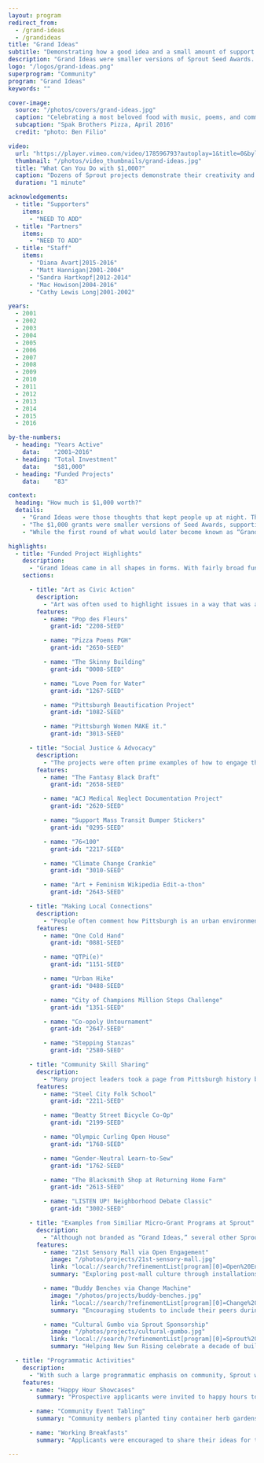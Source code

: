 ```yaml
---
layout: program
redirect_from:
  - /grand-ideas
  - /grandideas
title: "Grand Ideas"
subtitle: "Demonstrating how a good idea and a small amount of support can go a long way."
description: "Grand Ideas were smaller versions of Sprout Seed Awards. Grants of $1,000 or less supported individuals and organizations in the Pittsburgh area with innovative approaches to community projects and civic engagement. More than 80 projects were supported from 2001 to 2016."
logo: "/logos/grand-ideas.png"
superprogram: "Community"
program: "Grand Ideas"
keywords: ""

cover-image:
  source: "/photos/covers/grand-ideas.jpg"
  caption: "Celebrating a most beloved food with music, poems, and community"
  subcaption: "Spak Brothers Pizza, April 2016"
  credit: "photo: Ben Filio"

video:
  url: "https://player.vimeo.com/video/178596793?autoplay=1&title=0&byline=0&portrait=0"
  thumbnail: "/photos/video_thumbnails/grand-ideas.jpg"
  title: "What Can You Do with $1,000?"
  caption: "Dozens of Sprout projects demonstrate their creativity and ingenius use of just a little bit of support in this promotional video encouraging applications for Grand Ideas."
  duration: "1 minute"

acknowledgements:
  - title: "Supporters"
    items:
      - "NEED TO ADD"
  - title: "Partners"
    items:
      - "NEED TO ADD"
  - title: "Staff"
    items:
      - "Diana Avart|2015-2016"
      - "Matt Hannigan|2001-2004"
      - "Sandra Hartkopf|2012-2014"
      - "Mac Howison|2004-2016"
      - "Cathy Lewis Long|2001-2002"

years:
  - 2001
  - 2002
  - 2003
  - 2004
  - 2005
  - 2006
  - 2007
  - 2008
  - 2009
  - 2010
  - 2011
  - 2012
  - 2013
  - 2014
  - 2015
  - 2016

by-the-numbers:
  - heading: "Years Active"
    data:    "2001–2016"
  - heading: "Total Investment"
    data:    "$81,000"
  - heading: "Funded Projects"
    data:    "83"

context:
  heading: "How much is $1,000 worth?"
  details:
    - "Grand Ideas were those thoughts that kept people up at night. The ones that could become something amazing, but needed a little support to get started. The Sprout Fund thought those ideas were worth something, so we asked the community “What’s your Grand Idea? How would you use $1,000 for an innovative community project?”"
    - "The $1,000 grants were smaller versions of Seed Awards, supporting individuals and organizations in the Pittsburgh area with innovative approaches to community projects and civic engagement. This micro grant support promoted innovation at the grassroots, taking chances on people and ideas that were most relevant at that point in time. The projects were very fast moving, requiring the activities to be implemented within approximately a year of receiving the grant support. The quick decisionmaking and funding disbursement process helped to set Sprout’s funding apart from the more strategic, long-term support of more traditional funders and often helped project leaders pilot or test out an idea before bringing it to scale."
    - "While the first round of what would later become known as “Grand Ideas” took place at the end of 2012 as the conclusion of the year-long Social Innovation Exchange, the approach was at play since Sprout’s early years, with aspects of the $1,000 innovation grant concept seen through several other programs in the Sprout funding portfolio. Despite the small amount of funding, many of these projects were staff favorites that truly left an impact on the communities they served due to their memorable approaches to addressing everyday issues."

highlights:
  - title: "Funded Project Highlights"
    description:
      - "Grand Ideas came in all shapes in forms. With fairly broad funding parameters, mainly constrained by the scope and scale of the project, applicants were encouraged to use this micro grant opportunity to try out creative ideas that encouraged people to take an active role in the civic life of their community."
    sections:

      - title: "Art as Civic Action"
        description:
          - "Art was often used to highlight issues in a way that was appealing and accessible to the broader community. This not only supported artists to get actively involved in their communities but also promoted art as something that could, and should, be an important part of every community."
        features:
          - name: "Pop des Fleurs"
            grant-id: "2208-SEED"

          - name: "Pizza Poems PGH"
            grant-id: "2650-SEED"

          - name: "The Skinny Building"
            grant-id: "0008-SEED"

          - name: "Love Poem for Water"
            grant-id: "1267-SEED"

          - name: "Pittsburgh Beautification Project"
            grant-id: "1082-SEED"

          - name: "Pittsburgh Women MAKE it."
            grant-id: "3013-SEED"

      - title: "Social Justice & Advocacy"
        description:
          - "The projects were often prime examples of how to engage the community in addressing a wide range of social, environmental, and economic challenges, enabling people to not only acknowledge issues but actively advocate for positive change."
        features:
          - name: "The Fantasy Black Draft"
            grant-id: "2658-SEED"

          - name: "ACJ Medical Neglect Documentation Project"
            grant-id: "2620-SEED"

          - name: "Support Mass Transit Bumper Stickers"
            grant-id: "0295-SEED"

          - name: "76<100"
            grant-id: "2217-SEED"

          - name: "Climate Change Crankie"
            grant-id: "3010-SEED"

          - name: "Art + Feminism Wikipedia Edit-a-thon"
            grant-id: "2643-SEED"

      - title: "Making Local Connections"
        description:
          - "People often comment how Pittsburgh is an urban environment with a small town feel. Several Grand Ideas helped to contribute to that way of thinking by helping people connect over everyday occurrences."
        features:
          - name: "One Cold Hand"
            grant-id: "0881-SEED"

          - name: "QTPi(e)"
            grant-id: "1151-SEED"

          - name: "Urban Hike"
            grant-id: "0488-SEED"

          - name: "City of Champions Million Steps Challenge"
            grant-id: "1351-SEED"

          - name: "Co-opoly Untournament"
            grant-id: "2647-SEED"

          - name: "Stepping Stanzas"
            grant-id: "2580-SEED"

      - title: "Community Skill Sharing"
        description:
          - "Many project leaders took a page from Pittsburgh history books, encouraging people to embrace the City’s industrial legacy and get their hands dirty by learning new skills from their neighbors."
        features:
          - name: "Steel City Folk School"
            grant-id: "2211-SEED"

          - name: "Beatty Street Bicycle Co-Op"
            grant-id: "2199-SEED"

          - name: "Olympic Curling Open House"
            grant-id: "1768-SEED"

          - name: "Gender-Neutral Learn-to-Sew"
            grant-id: "1762-SEED"

          - name: "The Blacksmith Shop at Returning Home Farm"
            grant-id: "2613-SEED"

          - name: "LISTEN UP! Neighborhood Debate Classic"
            grant-id: "3002-SEED"

      - title: "Examples from Similiar Micro-Grant Programs at Sprout"
        description:
          - "Although not branded as “Grand Ideas,” several other Sprout funding programs also supported community innovation projects and events with grants of $1,000 or less. Follow the links to see all projects funded through these programs."
        features:
          - name: "21st Sensory Mall via Open Engagement"
            image: "/photos/projects/21st-sensory-mall.jpg"
            link: "local://search/?refinementList[program][0]=Open%20Engagement"
            summary: "Exploring post-mall culture through installations and performances in the nearly-abandoned Century III Mall."

          - name: "Buddy Benches via Change Machine"
            image: "/photos/projects/buddy-benches.jpg"
            link: "local://search/?refinementList[program][0]=Change%20Machine"
            summary: "Encouraging students to include their peers during recess and serving as a place for children to go when they don’t have anyone to play with."

          - name: "Cultural Gumbo via Sprout Sponsorship"
            image: "/photos/projects/cultural-gumbo.jpg"
            link: "local://search/?refinementList[program][0]=Sprout%20Sponsorship"
            summary: "Helping New Sun Rising celebrate a decade of building culture and community at Mr. Small's Theater in Millvale."

  - title: "Programmatic Activities"
    description:
      - "With such a large programmatic emphasis on community, Sprout worked to create a sense of community between prospective applicants, funded project managers, and staff through networking events, project showcases, and applicant support opportunities. "
    features:
      - name: "Happy Hour Showcases"
        summary: "Prospective applicants were invited to happy hours to learn more about the funding opportunity and hear about past Grand Ideas projects from the project managers themselves."

      - name: "Community Event Tabling"
        summary: "Community members planted tiny container herb gardens as they talked with Sprout staff about the funding opportunity, taking home instructions for how to care for their new plants and also how to apply for a grant."

      - name: "Working Breakfasts"
        summary: "Applicants were encouraged to share their ideas for the Grand Ideas funding opportunity, get answers to questions about the application process, and have staff review drafts of their funding applications over breakfast."

---
```

